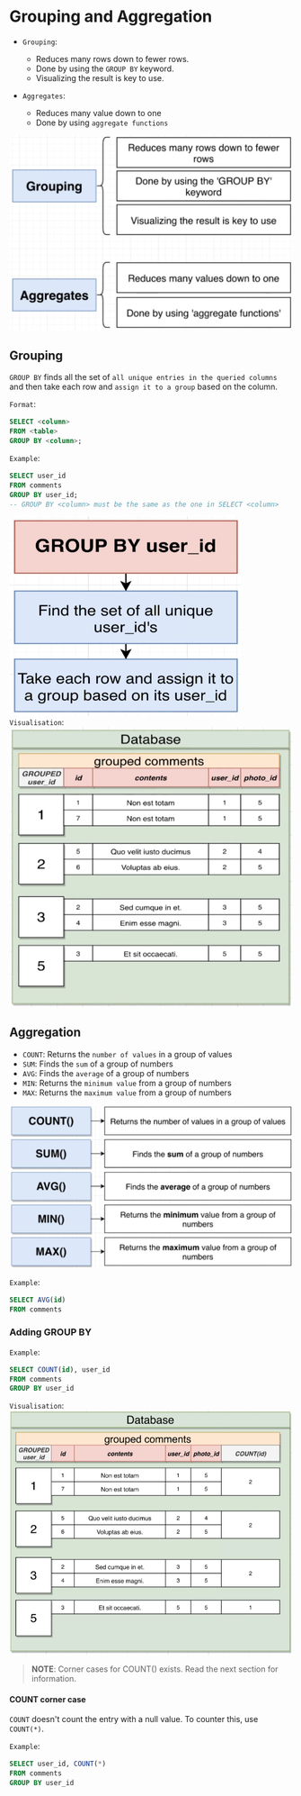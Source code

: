 # Grouping and Aggregation

- `Grouping`:
  - Reduces many rows down to fewer rows.
  - Done by using the `GROUP BY` keyword.
  - Visualizing the result is key to use.

- `Aggregates`:
  - Reduces many value down to one
  - Done by using `aggregate functions`

![aggregation and grouping](images/aggregation_and_grouping.png)

## Grouping

`GROUP BY` finds all the set of `all unique entries in the queried columns` and then take each row and `assign it to a group` based on the column.

`Format`:

```SQL
SELECT <column>
FROM <table>
GROUP BY <column>;
```

`Example`:

```SQL
SELECT user_id
FROM comments
GROUP BY user_id;
-- GROUP BY <column> must be the same as the one in SELECT <column>
```

![group by](images/group_by.png)
`Visualisation`:
![group by example](images/group_by_example.png)

## Aggregation

- `COUNT`: Returns the `number of values` in a group of values
- `SUM`: Finds the `sum` of a group of numbers
- `AVG`: Finds the `average` of a group of numbers
- `MIN`: Returns the `minimum value` from a group of numbers
- `MAX`: Returns the `maximum value` from a group of numbers

![aggregation functions](images/aggregate_functions.png)

`Example`:

```SQL
SELECT AVG(id)
FROM comments
```

### Adding GROUP BY

`Example`:

```SQL
SELECT COUNT(id), user_id
FROM comments
GROUP BY user_id
```

`Visualisation`:
![count and group by](images/count_and_group_by.png)

> **NOTE**: Corner cases for COUNT() exists. Read the next section for information.

#### COUNT corner case

`COUNT` doesn't count the entry with a null value. To counter this, use `COUNT(*)`.

`Example`:

```SQL
SELECT user_id, COUNT(*)
FROM comments
GROUP BY user_id
```
